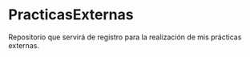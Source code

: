 # PracticasExternas
Repositorio que servirá de registro para la realización de mis prácticas externas.
